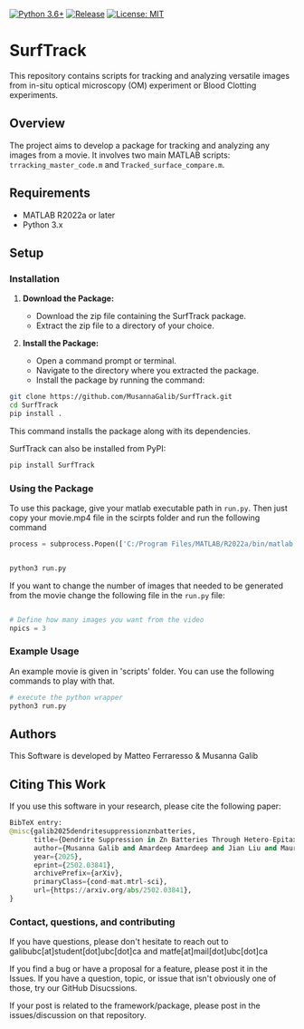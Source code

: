 <!-- [![PyPI downloads](https://img.shields.io/pypi/dm/MOOSEanalyze)](https://pypi.org/project/MOOSEanalyze/) -->
<!--[![Paper](https://img.shields.io/badge/ACS_Energy_Lett-blue)](https://doi.org/your-paper-doi) -->
[![Python 3.6+](https://img.shields.io/badge/python-3.6+-red.svg)](https://www.python.org/downloads/)
[![Release](https://img.shields.io/badge/release-v0.0.1-brightgreen)](https://github.com/MusannaGalib/SurfTrack)
[![License: MIT](https://img.shields.io/badge/license-MIT_2.0-yellow)](https://opensource.org/licenses/MIT)


# SurfTrack

This repository contains scripts for tracking and analyzing versatile images from in-situ optical microscopy (OM) experiment or Blood Clotting experiments.

## Overview

The project aims to develop a package for tracking and analyzing any images from a movie. It involves two main MATLAB scripts: `trracking_master_code.m` and `Tracked_surface_compare.m`.

## Requirements

- MATLAB R2022a or later
- Python 3.x

## Setup

### Installation
1. **Download the Package:**
   - Download the zip file containing the SurfTrack package.
   - Extract the zip file to a directory of your choice.

2. **Install the Package:**
   - Open a command prompt or terminal.
   - Navigate to the directory where you extracted the package.
   - Install the package by running the command:
```bash
git clone https://github.com/MusannaGalib/SurfTrack.git
cd SurfTrack
pip install .
```
   This command installs the package along with its dependencies.

   SurfTrack can also be installed from PyPI:
```bash
pip install SurfTrack
```

### Using the Package

To use this package, give your matlab executable path in ```run.py```. Then just copy your movie.mp4 file in the scirpts folder and run the following command 

```python
process = subprocess.Popen(['C:/Program Files/MATLAB/R2022a/bin/matlab', '-nosplash', '-nodesktop', '-r', f"run('{script_path}');exit;"], stdout=subprocess.PIPE, stderr=subprocess.PIPE)
```


```python

python3 run.py

```

If you want to change the number of images that needed to be generated from the movie change the following file in the ```run.py``` file:
```python

# Define how many images you want from the video
npics = 3
```

### Example Usage

An example movie is given in 'scripts' folder. You can use the following commands to play with that.

```python
# execute the python wrapper
python3 run.py
```
## Authors
This Software is developed by Matteo Ferraresso & Musanna Galib


## Citing This Work
If you use this software in your research, please cite the following paper:

```python
BibTeX entry:
@misc{galib2025dendritesuppressionznbatteries,
      title={Dendrite Suppression in Zn Batteries Through Hetero-Epitaxial Residual Stresses Shield}, 
      author={Musanna Galib and Amardeep Amardeep and Jian Liu and Mauricio Ponga},
      year={2025},
      eprint={2502.03841},
      archivePrefix={arXiv},
      primaryClass={cond-mat.mtrl-sci},
      url={https://arxiv.org/abs/2502.03841}, 
}
```

### Contact, questions, and contributing
If you have questions, please don't hesitate to reach out to galibubc[at]student[dot]ubc[dot]ca and matfe[at]mail[dot]ubc[dot]ca

If you find a bug or have a proposal for a feature, please post it in the Issues. If you have a question, topic, or issue that isn't obviously one of those, try our GitHub Disucssions.

If your post is related to the framework/package, please post in the issues/discussion on that repository. 
